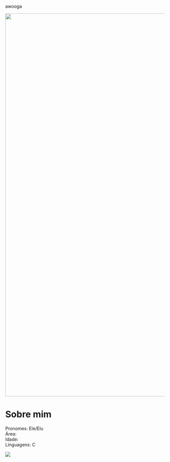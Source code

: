 <html>
  <p background-color="black">
  awooga
  </p>
</html>
<img src="https://i0.wp.com/media1.tenor.com/images/1e0b3e95c409b14d5fda6a6aa502f178/tenor.gif" align="center" width="1206" height="1206">
<h1>Sobre mim</h1>
<p align="left">
  Pronomes: Ele/Elu <br>Área: <br>Idade: <br>Linguagens: C <br>
</p>
  
  <img src="https://img.shields.io/badge/C-000000?logo=C&logoColor=white&style=flat-square" />


